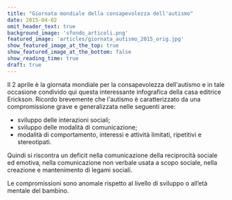 ```yaml
---
title: "Giornata mondiale della consapevolezza dell'autismo"
date: 2015-04-02
omit_header_text: true
background_image: 'sfondo_articoli.png'
featured_image: 'articles/giornata_autismo_2015_orig.jpg'
show_featured_image_at_the_top: true
show_featured_image_at_the_bottom: false
show_reading_time: true
draft: true
---
```


Il 2 aprile è la giornata mondiale per la consapevolezza dell'autismo e in tale occasione condivido qui questa interessante infografica della casa editrice Erickson.
Ricordo brevemente che l'autismo è caratterizzato da una compromissione grave e generalizzata nelle seguenti aree:

* sviluppo delle interazioni sociali;
* sviluppo delle modalità di comunicazione;
* modalità di comportamento, interessi e attività limitati, ripetitivi e stereotipati.

Quindi si riscontra un deficit nella comunicazione della reciprocità sociale ed emotiva, nella comunicazione non verbale usata a scopo sociale, nella creazione e mantenimento di legami sociali.

Le compromissioni sono anomale rispetto al livello di sviluppo o all’età mentale del bambino.
